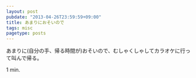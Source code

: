 ```yaml
---
layout: post
pubdate: "2013-04-26T23:59:59+09:00"
title: あまりにおそいので
tags: misc
pagetype: posts
---
```

あまりに(自分の手、帰る時間が)おそいので、むしゃくしゃしてカラオケに行って叫んで帰る。

1 min.
